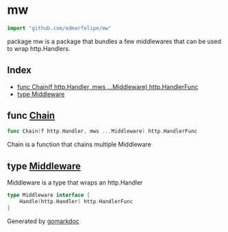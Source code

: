 <!-- Code generated by gomarkdoc. DO NOT EDIT -->

# mw

```go
import "github.com/edmarfelipe/mw"
```

package mw is a package that bundles a few middlewares that can be used to wrap http.Handlers.

## Index

- [func Chain\(f http.Handler, mws ...Middleware\) http.HandlerFunc](<#Chain>)
- [type Middleware](<#Middleware>)


<a name="Chain"></a>
## func [Chain](<https://github.com/edmarfelipe/mw/blob/main/chain.go#L12>)

```go
func Chain(f http.Handler, mws ...Middleware) http.HandlerFunc
```

Chain is a function that chains multiple Middleware

<a name="Middleware"></a>
## type [Middleware](<https://github.com/edmarfelipe/mw/blob/main/chain.go#L7-L9>)

Middleware is a type that wraps an http.Handler

```go
type Middleware interface {
    Handle(http.Handler) http.HandlerFunc
}
```

Generated by [gomarkdoc](<https://github.com/princjef/gomarkdoc>)

